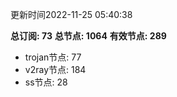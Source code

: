 更新时间2022-11-25 05:40:38

**总订阅: 73**
**总节点: 1064**
**有效节点: 289**
- trojan节点: 77
- v2ray节点: 184
- ss节点: 28
